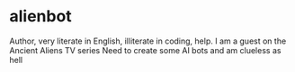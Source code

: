 # alienbot
Author, very literate in English, illiterate in coding, help.
I am a guest on the Ancient Aliens TV series
Need to create some AI bots and am clueless as hell
